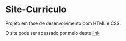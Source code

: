 # Site-Curriculo

Projeto em fase de desenvolvimento com HTML e CSS.

O site pode ser acessado por meio deste [link](https://brunafcataldo.github.io/Site-Curriculo/)




